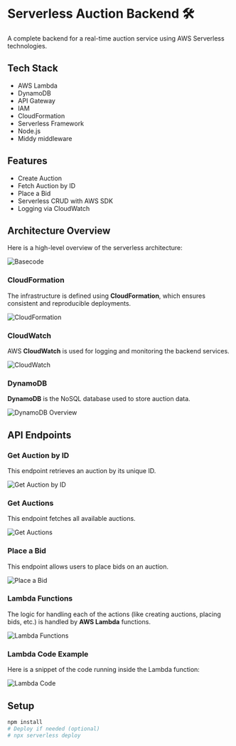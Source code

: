 # Serverless Auction Backend 🛠️

A complete backend for a real-time auction service using AWS Serverless technologies.

## Tech Stack
- AWS Lambda
- DynamoDB
- API Gateway
- IAM
- CloudFormation
- Serverless Framework
- Node.js
- Middy middleware

## Features
- Create Auction
- Fetch Auction by ID
- Place a Bid
- Serverless CRUD with AWS SDK
- Logging via CloudWatch

## Architecture Overview

Here is a high-level overview of the serverless architecture:

![Basecode](https://raw.githubusercontent.com/vaibhavaaa/Serverless-Auction-service-AWS-backend/main/assets/Basecode.png)

### CloudFormation
The infrastructure is defined using **CloudFormation**, which ensures consistent and reproducible deployments.

![CloudFormation](https://raw.githubusercontent.com/vaibhavaaa/Serverless-Auction-service-AWS-backend/main/assets/Cloudformation.png)

### CloudWatch
AWS **CloudWatch** is used for logging and monitoring the backend services.

![CloudWatch](https://raw.githubusercontent.com/vaibhavaaa/Serverless-Auction-service-AWS-backend/main/assets/Cloudwatch.png)

### DynamoDB
**DynamoDB** is the NoSQL database used to store auction data.

![DynamoDB Overview](https://raw.githubusercontent.com/vaibhavaaa/Serverless-Auction-service-AWS-backend/main/assets/Dynamodb_overview.png)

## API Endpoints

### Get Auction by ID
This endpoint retrieves an auction by its unique ID.

![Get Auction by ID](https://raw.githubusercontent.com/vaibhavaaa/Serverless-Auction-service-AWS-backend/main/assets/getAuctionbyID.png)

### Get Auctions
This endpoint fetches all available auctions.

![Get Auctions](https://raw.githubusercontent.com/vaibhavaaa/Serverless-Auction-service-AWS-backend/main/assets/getAuctions.png)

### Place a Bid
This endpoint allows users to place bids on an auction.

![Place a Bid](https://raw.githubusercontent.com/vaibhavaaa/Serverless-Auction-service-AWS-backend/main/assets/post.png)

### Lambda Functions
The logic for handling each of the actions (like creating auctions, placing bids, etc.) is handled by **AWS Lambda** functions.

![Lambda Functions](https://raw.githubusercontent.com/vaibhavaaa/Serverless-Auction-service-AWS-backend/main/assets/LambdaFunctions.png)

### Lambda Code Example
Here is a snippet of the code running inside the Lambda function:

![Lambda Code](https://raw.githubusercontent.com/vaibhavaaa/Serverless-Auction-service-AWS-backend/main/assets/Lambdacode.png)

## Setup

```bash
npm install
# Deploy if needed (optional)
# npx serverless deploy
